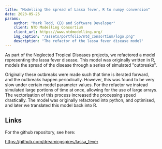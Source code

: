 ```yaml
---
title: "Modelling the spread of Lassa fever, R to numpy conversion"
date: 2023-05-25
params:
    author: "Mark Todd, CEO and Software Developer"
    client: NTD Modelling Consortium
    client_url: https://www.ntdmodelling.org/
    img_caption: "/assets/portfolio/ntd_consortium/logo.png"
    description: "The refactor of the lassa fever disease model"
---
```


As part of the Neglected Tropical Diseases projects, we refactored a model representing the lassa fever disease. This model was originally written in R, models the spread of the disease through a series of simulated "outbreaks". 

Originally these outbreaks were made such that time is iterated forward, and the outbreaks happen periodically. However, this was found to be very slow under certain model parameter values. For the refactor we instead simulated large portions of time at once, allowing for the use of large arrays. The vectorisation of this process increased the processing speed drastically. The model was originally refactored into python, and optimised, and later we translated this model back into R.

## Links

For the github repository, see here:

https://github.com/dreamingspires/lassa_fever

